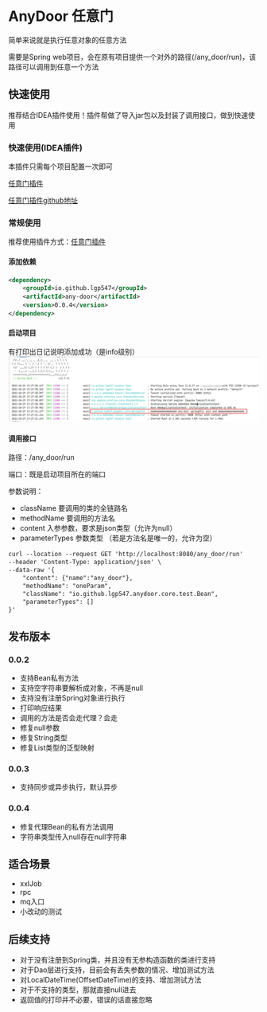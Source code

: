 # AnyDoor 任意门
简单来说就是执行任意对象的任意方法

需要是Spring web项目，会在原有项目提供一个对外的路径(/any_door/run)，该路径可以调用到任意一个方法


## 快速使用
推荐结合IDEA插件使用！插件帮做了导入jar包以及封装了调用接口，做到快速使用

### 快速使用(IDEA插件)
本插件只需每个项目配置一次即可

[任意门插件](https://plugins.jetbrains.com/plugin/20385-anydoor)

[任意门插件github地址](https://github.com/lgp547/any-door-plugin)

### 常规使用
推荐使用插件方式：[任意门插件](https://plugins.jetbrains.com/plugin/20385-anydoor)

#### 添加依赖
```xml
<dependency>
    <groupId>io.github.lgp547</groupId>
    <artifactId>any-door</artifactId>
    <version>0.0.4</version>
</dependency>
```

#### 启动项目
有打印出日记说明添加成功（是info级别）
![img.png](dosc/image/启动成功.jpg)

#### 调用接口

路径：/any_door/run

端口：既是启动项目所在的端口

参数说明：
- className      要调用的类的全链路名
- methodName     要调用的方法名
- content        入参参数，要求是json类型（允许为null）
- parameterTypes 参数类型 （若是方法名是唯一的，允许为空）

```shell script
curl --location --request GET 'http://localhost:8080/any_door/run'
--header 'Content-Type: application/json' \
--data-raw '{
    "content": {"name":"any_door"},
    "methodName": "oneParam",
    "className": "io.github.lgp547.anydoor.core.test.Bean",
    "parameterTypes": []
}'
```
## 发布版本
### 0.0.2
- 支持Bean私有方法
- 支持空字符串要解析成对象，不再是null
- 支持没有注册Spring对象进行执行
- 打印响应结果
- 调用的方法是否会走代理？会走
- 修复null参数
- 修复String类型
- 修复List类型的泛型映射

### 0.0.3
- 支持同步或异步执行，默认异步

### 0.0.4
- 修复代理Bean的私有方法调用
- 字符串类型传入null存在null字符串

## 适合场景
- xxlJob
- rpc
- mq入口
- 小改动的测试


## 后续支持
- 对于没有注册到Spring类，并且没有无参构造函数的类进行支持
- 对于Dao层进行支持，目前会有丢失参数的情况、增加测试方法
- 对LocalDateTime(OffsetDateTime)的支持、增加测试方法
- 对于不支持的类型，那就直接null进去
- 返回值的打印并不必要，错误的话直接忽略